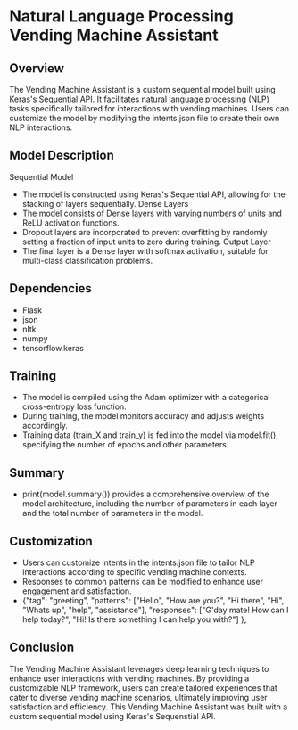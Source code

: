 # Natural Language Processing Vending Machine Assistant

## Overview
The Vending Machine Assistant is a custom sequential model built using Keras's Sequential API. It facilitates natural language processing (NLP) tasks specifically tailored for interactions with vending machines. Users can customize the model by modifying the intents.json file to create their own NLP interactions.

## Model Description
Sequential Model
- The model is constructed using Keras's Sequential API, allowing for the stacking of layers sequentially.
Dense Layers
- The model consists of Dense layers with varying numbers of units and ReLU activation functions.
- Dropout layers are incorporated to prevent overfitting by randomly setting a fraction of input units to zero during training.
Output Layer
- The final layer is a Dense layer with softmax activation, suitable for multi-class classification problems.

## Dependencies
- Flask
- json
- nltk
- numpy
- tensorflow.keras

## Training
- The model is compiled using the Adam optimizer with a categorical cross-entropy loss function.
- During training, the model monitors accuracy and adjusts weights accordingly.
- Training data (train_X and train_y) is fed into the model via model.fit(), specifying the number of epochs and other parameters.

## Summary
- print(model.summary()) provides a comprehensive overview of the model architecture, including the number of parameters in each layer and the total number of parameters in the model.


## Customization
- Users can customize intents in the intents.json file to tailor NLP interactions according to specific vending machine contexts.
- Responses to common patterns can be modified to enhance user engagement and satisfaction.
- {"tag": "greeting",
     "patterns": ["Hello", "How are you?", "Hi there", "Hi", "Whats up", "help", "assistance"],
     "responses": ["G'day mate! How can I help today?", "Hi! Is there something I can help you with?"]
    },

## Conclusion
The Vending Machine Assistant leverages deep learning techniques to enhance user interactions with vending machines. By providing a customizable NLP framework, users can create tailored experiences that cater to diverse vending machine scenarios, ultimately improving user satisfaction and efficiency.
This Vending Machine Assistant was built with a custom sequential model using Keras's Sequenstial API.
